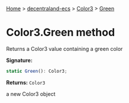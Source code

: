 [Home](./index) &gt; [decentraland-ecs](./decentraland-ecs.md) &gt; [Color3](./decentraland-ecs.color3.md) &gt; [Green](./decentraland-ecs.color3.green.md)

# Color3.Green method

Returns a Color3 value containing a green color

**Signature:**
```javascript
static Green(): Color3;
```
**Returns:** `Color3`

a new Color3 object
